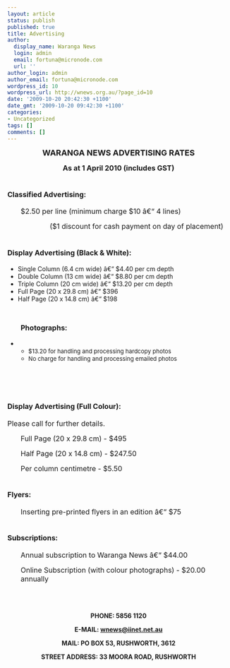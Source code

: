 ```yaml
---
layout: article
status: publish
published: true
title: Advertising
author:
  display_name: Waranga News
  login: admin
  email: fortuna@micronode.com
  url: ''
author_login: admin
author_email: fortuna@micronode.com
wordpress_id: 10
wordpress_url: http://wnews.org.au/?page_id=10
date: '2009-10-20 20:42:30 +1100'
date_gmt: '2009-10-20 09:42:30 +1100'
categories:
- Uncategorized
tags: []
comments: []
---
```

<p style="margin-bottom: 0cm; text-align: center;"><span style="font-size: large;"><strong>WARANGA NEWS ADVERTISING RATES</strong></span></p></p>
<p style="margin-bottom: 0cm; text-align: center;"><span style="font-size: medium;"><strong>As at 1 April 2010 (includes GST)</strong></span></p></p>
<h1 class="western"><span style="font-size: medium;">Classified Advertising:</span></h1></p>
<p style="margin-bottom: 0cm; padding-left: 30px;"><span style="font-size: medium;"> $2.50 per line (minimum charge $10 &acirc;&euro;&ldquo; 4 lines)</span></p></p>
<p style="margin-left: 1.27cm; text-indent: 1.27cm; margin-bottom: 0cm;"><span style="font-size: medium;">($1 discount for cash payment on day of placement)</span></p></p>
<h1 class="western"><span style="font-size: medium;">Display Advertising (Black &amp; White):</span></h1></p>
<ul>
<li>Single Column (6.4 cm wide) &acirc;&euro;&ldquo; $4.40 per cm depth</li>
<li>Double Column (13 cm wide) &acirc;&euro;&ldquo; $8.80 per cm depth</li>
<li>Triple Column (20 cm wide) &acirc;&euro;&ldquo; $13.20 per cm depth</li>
<li>Full Page (20 x 29.8 cm) &acirc;&euro;&ldquo; $396</li>
<li>Half Page (20 x 14.8 cm) &acirc;&euro;&ldquo; $198</li><br />
</ul></p>
<h2 style="padding-left: 30px;"><span style="font-size: medium;">Photographs:</span></h2></p>
<ul>
<li>
<ul>
<li><span style="font-size: small;">$13.20 for handling and processing hardcopy photos</span></li>
<li><span style="font-size: small;">No charge for handling and processing emailed photos</span></li><br />
</ul><br />
</li><br />
</ul></p>
<h1><span style="font-size: medium;">Display Advertising (Full Colour):</span></h1></p>
<p style="margin-bottom: 0cm;"><span style="font-size: medium;">Please call for further details.</span></p></p>
<p style="margin-bottom: 0cm; padding-left: 30px;"><span style="font-size: medium;"> Full Page (20 x 29.8 cm) - $495</span></p></p>
<p style="margin-bottom: 0cm; padding-left: 30px;"><span style="font-size: medium;"> Half Page (20 x 14.8 cm) - $247.50</span></p></p>
<p style="margin-bottom: 0cm; padding-left: 30px;"><span style="font-size: medium;"> Per column centimetre - $5.50 </span></p></p>
<h1 class="western"><span style="font-size: medium;">Flyers:</span></h1></p>
<p style="padding-left: 30px;"><span style="font-size: medium;"> Inserting pre-printed flyers in an edition &acirc;&euro;&ldquo; $75</span></p></p>
<h1 class="western"><span style="font-size: medium;">Subscriptions:</span></h1></p>
<p style="padding-left: 30px;"><span style="font-size: medium;"> Annual subscription to Waranga News &acirc;&euro;&ldquo; $44.00</span></p></p>
<p style="padding-left: 30px;"><span style="font-size: medium;">Online Subscription (with colour photographs) - $20.00 annually</span></p><br />
<span style="font-size: medium;"><br />
</span></p>
<p style="margin-bottom: 0cm; text-align: center;"><strong>PHONE: 5856 1120</strong></p></p>
<p style="margin-bottom: 0cm; text-align: center;"><strong>E-MAIL: <a title="wnews@iinet.net.au" href="mailto:wnews@iinet.net.au?subject=Advertising in the Waranga News">wnews@iinet.net.au</a></strong></p></p>
<p style="margin-bottom: 0cm; text-align: center;"><strong>MAIL: PO BOX 53, RUSHWORTH, 3612</strong></p></p>
<p style="margin-bottom: 0cm; text-align: center;"><strong>STREET ADDRESS: 33 MOORA ROAD, RUSHWORTH</strong></p></p>
